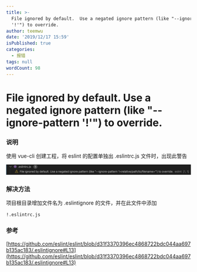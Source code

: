 ```yaml
---
title: >-
  File ignored by default.  Use a negated ignore pattern (like "--ignore-pattern
  '!'") to override.
author: teemwu
date: '2019/12/17 15:59'
isPublished: true
categories:
  - 报错
tags: null
wordCount: 98
---
```


# File ignored by default.  Use a negated ignore pattern (like "--ignore-pattern '!'") to override.

### 说明
使用 vue-cli 创建工程，将 eslint 的配置单独出 .eslintrc.js 文件时，出现此警告

![](/public/imgs/2019/12/17/2019121715590.png)

### 解决方法
项目根目录增加文件名为 .eslintignore 的文件，并在此文件中添加

```
!.eslintrc.js

```

### 参考

[https://github.com/eslint/eslint/blob/d31f3370396ec4868722bdc044aa697b135ac183/.eslintignore#L13](https://github.com/eslint/eslint/blob/d31f3370396ec4868722bdc044aa697b135ac183/.eslintignore#L13)
